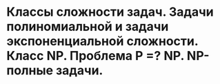 # Классы сложности задач. Задачи полиномиальной и задачи экспоненциальной сложности. Класс NP. Проблема P =? NP. NP-полные задачи.


